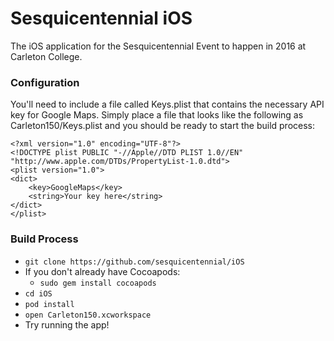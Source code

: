 # Sesquicentennial iOS

The iOS application for the Sesquicentennial Event to happen in 2016 at
Carleton College.

### Configuration

You'll need to include a file called Keys.plist
that contains the necessary API key for Google
Maps. Simply place a file that looks like the
following as Carleton150/Keys.plist and you
should be ready to start the build process:

```
<?xml version="1.0" encoding="UTF-8"?>
<!DOCTYPE plist PUBLIC "-//Apple//DTD PLIST 1.0//EN" "http://www.apple.com/DTDs/PropertyList-1.0.dtd">
<plist version="1.0">
<dict>
    <key>GoogleMaps</key>
    <string>Your key here</string>
</dict>
</plist>
```

### Build Process

* `git clone https://github.com/sesquicentennial/iOS`
* If you don't already have Cocoapods:
  * `sudo gem install cocoapods`
* `cd iOS`
* `pod install`
* `open Carleton150.xcworkspace`
* Try running the app!
